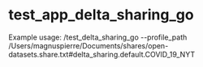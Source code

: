 

# test_app_delta_sharing_go

Example usage:
    /test_delta_sharing_go --profile_path /Users/magnuspierre/Documents/shares/open-datasets.share.txt#delta_sharing.default.COVID_19_NYT 